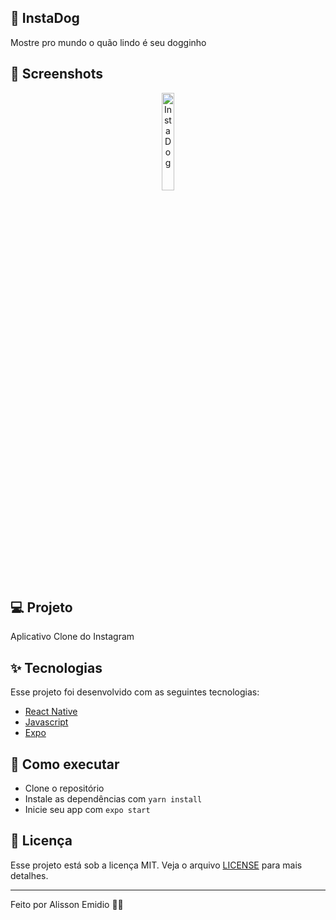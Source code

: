 ## :dog: InstaDog
 Mostre pro mundo o quão lindo é seu dogginho 
 
## :iphone: Screenshots
 <p align="center">
  <img alt="InstaDog" src=".github/InstaDog.jpeg" width="20%">
</p>
 
## 💻 Projeto

Aplicativo Clone do Instagram 
## ✨ Tecnologias

Esse projeto foi desenvolvido com as seguintes tecnologias:

- [React Native](https://reactnative.dev/)
- [Javascript](https://www.javascript.com/)
- [Expo](https://expo.io/)

## 🚀 Como executar

- Clone o repositório
- Instale as dependências com `yarn install`
- Inicie seu app com `expo start`

## 📄 Licença

Esse projeto está sob a licença MIT. Veja o arquivo [LICENSE](LICENSE.md) para mais detalhes.

---

Feito por Alisson Emidio 👋🏻
